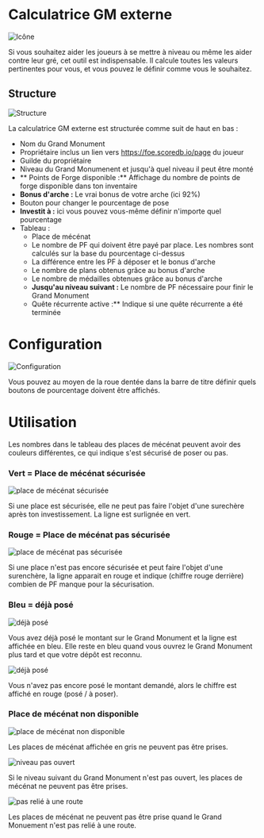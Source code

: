 # Calculatrice GM externe

![Icône](./.images/icon01.png)

Si vous souhaitez aider les joueurs à se mettre à niveau ou même les aider contre leur gré, cet outil est indispensable. Il calcule toutes les valeurs pertinentes pour vous, et vous pouvez le définir comme vous le souhaitez. 

## Structure

![Structure](./.images/Screenshot_001.png)

La calculatrice GM externe est structurée comme suit de haut en bas :

* Nom du Grand Monument
* Propriétaire inclus un lien vers https://foe.scoredb.io/page du joueur
* Guilde du propriétaire
* Niveau du Grand Monumenent et jusqu'à quel niveau il peut être monté
* ** Points de Forge disponible :** Affichage du nombre de points de forge disponible dans ton inventaire
* **Bonus d'arche :** Le vrai bonus de votre arche (ici 92%)
* Bouton pour changer le pourcentage de pose
* **Investit à :** ici vous pouvez vous-même définir n'importe quel pourcentage
* Tableau :
  * Place de mécénat
  * Le nombre de PF qui doivent être payé par place. Les nombres sont calculés sur la base du pourcentage ci-dessus
  * La différence entre les PF à déposer et le bonus d'arche
  * Le nombre de plans obtenus grâce au bonus d'arche
  * Le nombre de médailles obtenues grâce au bonus d'arche
  * **Jusqu'au niveau suivant :** Le nombre de PF nécessaire pour finir le Grand Monument
  * Quête récurrente active :** Indique si une quête récurrente a été terminée

# Configuration

![Configuration](./.images/Screenshot_003.png)

Vous pouvez au moyen de la roue dentée dans la barre de titre définir quels boutons de pourcentage doivent être affichés.

# Utilisation

Les nombres dans le tableau des places de mécénat peuvent avoir des couleurs différentes, ce qui indique s'est sécurisé de poser ou pas.

### Vert = Place de mécénat sécurisée

![place de mécénat sécurisée](./.images/Screenshot_001.png)

Si une place est sécurisée, elle ne peut pas faire l'objet d'une surechère après ton investissement. La ligne est surlignée en vert.

### Rouge = Place de mécénat pas sécurisée

![place de mécénat pas sécurisée](./.images/Screenshot_002.png)

Si une place n'est pas encore sécurisée et peut faire l'objet d'une surenchère, la ligne apparait en rouge et indique (chiffre rouge derrière) combien de PF manque pour la sécurisation.

### Bleu = déjà posé

![déjà posé](./.images/Screenshot_005.png)

Vous avez déjà posé le montant sur le Grand Monument et la ligne est affichée en bleu.  Elle reste en bleu quand vous ouvrez le Grand Monument plus tard et que votre dépôt est reconnu.

![déjà posé](./.images/Screenshot_004.png)

Vous n'avez pas encore posé le montant demandé, alors le chiffre est affiché en rouge (posé / à poser).

### Place de mécénat non disponible

![place de mécénat non disponible](./.images/Screenshot_007.png)

Les places de mécénat affichée en gris ne peuvent pas être prises.

![niveau pas ouvert](./.images/Screenshot_008.png)

Si le niveau suivant du Grand Monument n'est pas ouvert, les places de mécénat ne peuvent pas être prises.

![pas relié à une route](./.images/Screenshot_006.png)

Les places de mécénat ne peuvent pas être prise quand le Grand Monuement n'est pas relié à une route.
